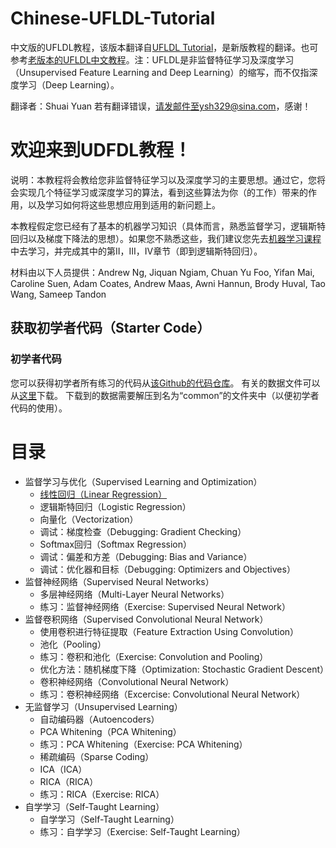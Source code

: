 # Chinese-UFLDL-Tutorial
中文版的UFLDL教程，该版本翻译自<a href="http://deeplearning.stanford.edu/tutorial/">UFLDL Tutorial</a>，是新版教程的翻译。也可参考<a href="http://ufldl.stanford.edu/wiki/index.php/UFLDL_Tutorial">老版本的UFLDL中文教程</a>。注：UFLDL是非监督特征学习及深度学习（Unsupervised Feature Learning and Deep Learning）的缩写，而不仅指深度学习（Deep Learning）。

翻译者：Shuai Yuan
若有翻译错误，请发邮件至ysh329@sina.com，感谢！

# 欢迎来到UDFDL教程！
说明：本教程将会教给您非监督特征学习以及深度学习的主要思想。通过它，您将会实现几个特征学习或深度学习的算法，看到这些算法为你（的工作）带来的作用，以及学习如何将这些思想应用到适用的新问题上。

本教程假定您已经有了基本的机器学习知识（具体而言，熟悉监督学习，逻辑斯特回归以及梯度下降法的思想）。如果您不熟悉这些，我们建议您先去<a href="http://openclassroom.stanford.edu/MainFolder/CoursePage.php?course=MachineLearning">机器学习课程</a>中去学习，并完成其中的第II，III，IV章节（即到逻辑斯特回归）。

材料由以下人员提供：Andrew Ng, Jiquan Ngiam, Chuan Yu Foo, Yifan Mai, Caroline Suen, Adam Coates, Andrew Maas, Awni Hannun, Brody Huval, Tao Wang, Sameep Tandon
## 获取初学者代码（Starter Code）
### 初学者代码
您可以获得初学者所有练习的代码从<a href="https://github.com/amaas/stanford_dl_ex">该Github的代码仓库</a>。
有关的数据文件可以从<a href="http://ai.stanford.edu/~amaas/data/data.zip">这里</a>下载。 下载到的数据需要解压到名为“common”的文件夹中（以便初学者代码的使用）。

# 目录
* 监督学习与优化（Supervised Learning and Optimization）
  *  <a href="./监督学习和优化（Supervised Learning and Optimization）/线性回归（Linear Regression）.md">线性回归（Linear Regression）</a>
  *  逻辑斯特回归（Logistic Regression）
  *  向量化（Vectorization）
  *  调试：梯度检查（Debugging: Gradient Checking）
  *  Softmax回归（Softmax Regression）
  *  调试：偏差和方差（Debugging: Bias and Variance）
  *  调试：优化器和目标（Debugging: Optimizers and Objectives）
* 监督神经网络（Supervised Neural Networks）
  * 多层神经网络（Multi-Layer Neural Networks）
  * 练习：监督神经网络（Exercise: Supervised Neural Network）
* 监督卷积网络（Supervised Convolutional Neural Network）
  * 使用卷积进行特征提取（Feature Extraction Using Convolution）
  * 池化（Pooling）
  * 练习：卷积和池化（Exercise: Convolution and Pooling）
  * 优化方法：随机梯度下降（Optimization: Stochastic Gradient Descent）
  * 卷积神经网络（Convolutional Neural Network）
  * 练习：卷积神经网络（Excercise: Convolutional Neural Network）
* 无监督学习（Unsupervised Learning）
  * 自动编码器（Autoencoders）
  * PCA Whitening（PCA Whitening）
  * 练习：PCA Whitening（Exercise: PCA Whitening）
  * 稀疏编码（Sparse Coding）
  * ICA（ICA）
  * RICA（RICA）
  * 练习：RICA（Exercise: RICA）
* 自学学习（Self-Taught Learning）
  * 自学学习（Self-Taught Learning）
  * 练习：自学学习（Exercise: Self-Taught Learning）